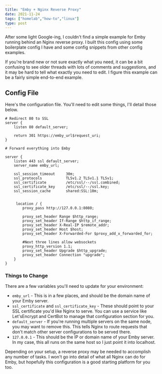 ```yaml
---
title: "Emby + Nginx Reverse Proxy"
date: 2021-11-24
tags: ["homelab","how-to","linux"]
type: post
---
```


After some light Google-ing, I couldn't find a simple example for Emby running
behind an Nginx reverse proxy.  I built this config using some boilerplate
config I have and some config snippets from other config examples.

If you're brand new or not sure exactly what you need, it can be a bit confusing
to see older threads with lots of comments and suggestions, and it may be hard
to tell what exactly you need to edit.  I figure this example can be a fairly
simple end-to-end example.

## Config File

Here's the configuration file.  You'll need to edit some things, I'll detail
those below.

```nginx
# Redirect 80 to SSL
server {
    listen 80 default_server;

    return 301 https://emby_url$request_uri;
}

# Forward everything into Emby

server {
    listen 443 ssl default_server;
    server_name emby_url; 
    
    ssl_session_timeout     30m;
    ssl_protocols           TLSv1.2 TLSv1.1 TLSv1;
    ssl_certificate         /etc/ssl/--/ssl.combined;
    ssl_certificate_key     /etc/ssl/--/ssl.key;
    ssl_session_cache       shared:SSL:10m;
        
    
     location / {
        proxy_pass http://127.0.0.1:8080;  

        proxy_set_header Range $http_range;
        proxy_set_header If-Range $http_if_range;
        proxy_set_header X-Real-IP $remote_addr;
        proxy_set_header Host $host;
        proxy_set_header X-Forwarded-For $proxy_add_x_forwarded_for;

        #Next three lines allow websockets
        proxy_http_version 1.1;
        proxy_set_header Upgrade $http_upgrade;
        proxy_set_header Connection "upgrade";
    }
}
```

### Things to Change

There are a few variables you'll need to update for your environment:

* `emby_url` - This is in a few places, and should be the domain name of your
  Emby server.
* `ssl_certificate` and `ssl_certificate_key` - These should point to your SSL
  certificate you'd like Nginx to serve.  You can use a service like
  Let'sEncrypt and CertBot to manage that configuration section for you.
* `default_server` - If you're running multiple servers on the same node, you
  may want to remove this.  This tells Nginx to route requests that don't match
  other server configurations to be served there.
* `127.0.0.1` - This should be the IP or domain name of your Emby server.  In my
  case, this all runs on the same host so I just point it into localhost.

Depending on your setup, a reverse proxy may be needed to accomplish any number
of tasks.  I won't go into detail of what all Nginx can do for Emby, but
hopefully this configuration is a good starting platform for you too.
